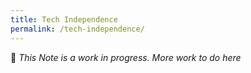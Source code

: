 ```yaml
---
title: Tech Independence
permalink: /tech-independence/
---
```


🚧 _This Note is a work in progress. More work to do here_

